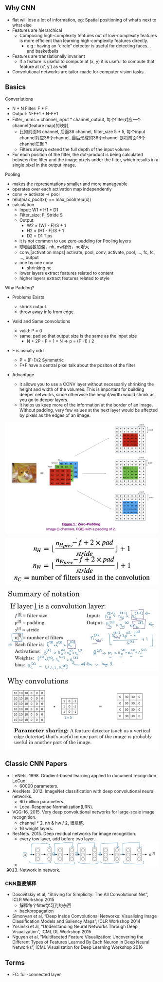 ## Why CNN
- flat will lose a lot of information, eg: Spatial positioning of what’s next to what else
- Features are hierarchical
    - Composing high-complexity features out of low-complexity features is more efficient than learning high-complexity features directly.
	    - e.g.: having an “circle” detector is useful for detecting faces… and basketballs
- Features are translationally invariant
    - If a feature is useful to compute at (x, y) it is useful to compute that feature at (x’, y’) as well
- Convolutional networks are tailor-made for computer vision tasks.


## Basics

Converlutions
- N * N   Filter: F * F
- Output: N-F+1 * N-F+1
- Filter_nums = channel_input * channel_output, 每个filter对应一个channel(feature map)的映射, 
    - 比如前面16 channel, 后面36 channel, filter_size 5 * 5, 每个input channel对应36个channel, 最后形成的36个channel 是将前面16个channel汇聚？
    - Filters always extend the full depth of the input volume
- For each position of the filter, the dot-product is being calculated between the filter and the image pixels under the filter, which results in a single pixel in the output image.

Pooling
- makes the representations smaller and more manageable 
- operates over each activation map independently
- conv -> activate -> pool
- relu(max_pool(x)) == max_pool(relu(x))
- calculation
    - Input: W1 * H1 * D1   
    - Filter_size: F, Stride S
    - Output: 
        - W2 = (W1 - F)/S + 1
        - H2 = (H1 - F)/S + 1
        - D2 = D1
Tips
    - it is not common to use zero-padding for Pooling layers
    - 随着层数加深，nh, nw降低，nc增大
    - conv,[activation maps] activate, pool, conv, activate, pool, ..., fc, fc, ..., output
    - one by one conv
        - shrinking nc
    - lower layers extract features related to content
    - higher layers extract features related to style
  



Why Padding?
- Problems Exists
    - shrink output.
    - throw away info from edge.
    
- Valid and Same convolutions
    - valid: P = 0
    - same: pad so that output size is the same as the input size
        - N + 2P - F + 1 = N   => p = (F -1) / 2

- F is usually odd
    - P = (F-1)/2 Symmetric
    - F*F have a central pixel talk about the positon of the filter

- Advantage
    - It allows you to use a CONV layer without necessarily shrinking the height and width of the volumes. This is important for building deeper networks, since otherwise the height/width would shrink as you go to deeper layers. 
    - It helps us keep more of the information at the border of an image. Without padding, very few values at the next layer would be affected by pixels as the edges of an image.


![](../../../images/CNN/zero_padding.jpg)

![](../../../images/CNN/stride.jpg)


    
![](../../../images/cnn_size_cal.jpg)



![](../../../images/cnn_advantage.jpg)


## Classic CNN Papers
- LeNets. 1998. Gradient-based learning applied to document recognition. LeCun. 
    - 60000 parameters.
- AlexNets. 2012. ImageNet classification with deep convolutional neural networks.
    - 60 million parameters.
    - Local Response Normalization(LRN).
- VGG-16. 2015. Very deep convolutional networks for large-scale image recognition.
    - channel * 2, nh & hw / 2, 很规整.
    - 16 weight layers.
- ResNets. 2015. Deep residual networks for image recognition.
    - every tow layer, add before two layer.
    - ![](../../../images/CNN/resnet.jpg)
- 2013. Network in network.

### CNN重要解释
- Dosovitskiy et al, “Striving for Simplicity: The All Convolutional Net”, ICLR Workshop 2015
    - 解释每个filter学习到的东西
    - backpropagation
- Simonyan et al, “Deep Inside Convolutional Networks: Visualising Image Classification Models and Saliency Maps”, ICLR Workshop 2014
- Yosinski et al, “Understanding Neural Networks Through Deep Visualization”, ICML DL Workshop 2015
- Nguyen et al, “Multifaceted Feature Visualization: Uncovering the Different Types of Features Learned By Each Neuron in Deep Neural Networks”, ICML Visualization for Deep Learning Workshop 2016

    
     
## Terms
- FC: full-connected layer


